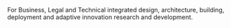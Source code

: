 For Business, Legal and Technical integrated design, architecture, building, deployment and adaptive innovation research and development.
